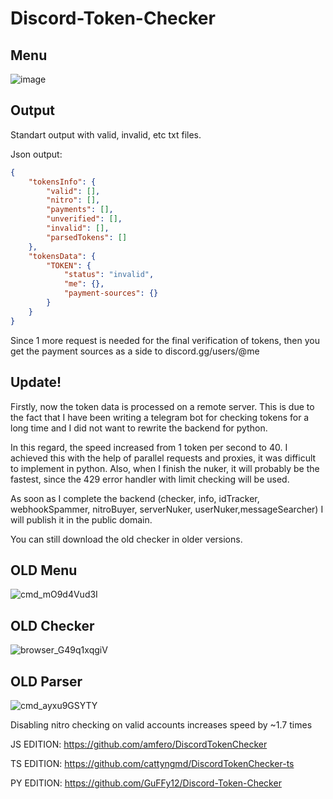 # Discord-Token-Checker


## Menu
![image](https://user-images.githubusercontent.com/49491499/158225117-e7f35c9c-9255-4479-a384-db8e0ea577ba.png)

## Output

Standart output with valid, invalid, etc txt files.

Json output:
```json
{
    "tokensInfo": {
        "valid": [],
        "nitro": [],
        "payments": [],
        "unverified": [],
        "invalid": [],
        "parsedTokens": []
    },
    "tokensData": {
        "TOKEN": {
            "status": "invalid",
            "me": {},
            "payment-sources": {}
        }
    }
}        
```

Since 1 more request is needed for the final verification of tokens, then you get the payment sources as a side to discord.gg/users/@me

## Update!

Firstly, now the token data is processed on a remote server. This is due to the fact that I have been writing a telegram bot for checking tokens for a long time and I did not want to rewrite the backend for python.

In this regard, the speed increased from 1 token per second to 40. I achieved this with the help of parallel requests and proxies, it was difficult to implement in python. Also, when I finish the nuker, it will probably be the fastest, since the 429 error handler with limit checking will be used.

As soon as I complete the backend (checker, info, idTracker, webhookSpammer, nitroBuyer, serverNuker, userNuker,messageSearcher) I will publish it in the public domain.

You can still download the old checker in older versions.


## OLD Menu
![cmd_mO9d4Vud3I](https://user-images.githubusercontent.com/49491499/130788540-a8d20eaa-751c-4bce-a586-f48cf4a9f6ae.png)
## OLD Checker
![browser_G49q1xqgiV](https://user-images.githubusercontent.com/49491499/130812769-e5ab2ad3-612d-4d58-8bf9-d7b66b718a62.png)
## OLD Parser
![cmd_ayxu9GSYTY](https://user-images.githubusercontent.com/49491499/130788608-2d4329d0-4571-4e26-8f79-cd7dda2046e1.png)


Disabling nitro checking on valid accounts increases speed by ~1.7 times

JS EDITION: https://github.com/amfero/DiscordTokenChecker 

TS EDITION: https://github.com/cattyngmd/DiscordTokenChecker-ts

PY EDITION: https://github.com/GuFFy12/Discord-Token-Checker
